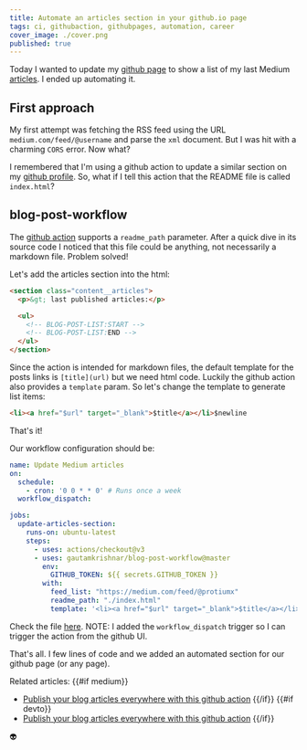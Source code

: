 ```yaml
---
title: Automate an articles section in your github.io page
tags: ci, githubaction, githubpages, automation, career
cover_image: ./cover.png
published: true
---
```


Today I wanted to update my [github page](https://protiumx.github.io/) to show a list of my
last Medium [articles](https://medium.com/@protiumx). I ended up automating it.

## First approach

My first attempt was fetching the RSS feed using the URL `medium.com/feed/@username` and parse
the `xml` document. But I was hit with a charming `CORS` error.
Now what?

I remembered that I'm using a github action to update a similar section on my [github profile](https://github.com/protiumx).
So, what if I tell this action that the README file is called `index.html`?

## blog-post-workflow

The [github action](https://github.com/gautamkrishnar/blog-post-workflow) supports a `readme_path` parameter. After 
a quick dive in its source code I noticed that this file could be anything, not necessarily a markdown file. Problem solved!

Let's add the articles section into the html:
```html
<section class="content__articles">
  <p>&gt; last published articles:</p>

  <ul>
    <!-- BLOG-POST-LIST:START -->
    <!-- BLOG-POST-LIST:END -->
  </ul>
</section>
```

Since the action is intended for markdown files, the default template for the posts links is `[title](url)` but we need html code.
Luckily the github action also provides a `template` param. So let's change the template to generate list items:
```html
<li><a href="$url" target="_blank">$title</a></li>$newline
```

That's it!

Our workflow configuration should be:
```yml
name: Update Medium articles
on:
  schedule:
    - cron: '0 0 * * 0' # Runs once a week
  workflow_dispatch:

jobs:
  update-articles-section:
    runs-on: ubuntu-latest
    steps:
      - uses: actions/checkout@v3
      - uses: gautamkrishnar/blog-post-workflow@master
        env:
          GITHUB_TOKEN: ${{ secrets.GITHUB_TOKEN }}
        with:
          feed_list: "https://medium.com/feed/@protiumx"
          readme_path: "./index.html"
          template: '<li><a href="$url" target="_blank">$title</a></li>$newline'
```
Check the file [here](https://github.com/protiumx/protiumx.github.io/blob/main/.github/workflows/medium-articles.yml).
NOTE: I added the `workflow_dispatch` trigger so I can trigger the action from the github UI.

That's all. I few lines of code and we added an automated section for our github page (or any page).

Related articles:
{{#if medium}}
- [Publish your blog articles everywhere with this github action](https://medium.com/@protiumx/publish-your-blog-articles-everywhere-with-this-github-action-f80b9f9882a8)
{{/if}}
{{#if devto}}
- [Publish your blog articles everywhere with this github action](https://dev.to/protium/publish-your-blog-articles-everywhere-with-this-github-action-3g6k)
{{/if}}

👽
